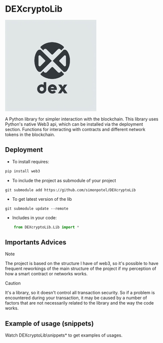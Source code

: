 # DEXcryptoLib

<img src="https://github.com/simonpotel/DEXcryptoLib/blob/a753d48f7edb8da48bb372cd4daeba60291e2754/logo.jpeg" width="300" height="300">

A Python library for simpler interaction with the blockchain. This library uses Python's native Web3 api, which can be installed via the deployment section.
Functions for interacting with contracts and different network tokens in the blockchain.

## Deployment
- To install requires:
```python
pip install web3
```

- To include the project as submodule of your project
```
git submodule add https://github.com/simonpotel/DEXcryptoLib
```

- To get latest version of the lib 
```
git submodule update --remote 
```

- Includes in your code:
```python
    from DEXcryptoLib.Lib import *
```

## Importants Advices
> [!NOTE]
> The project is based on the structure I have of web3, so it's possible to have frequent reworkings of the main structure of the project if my perception of how a smart contract or networks works.

> [!CAUTION]
> It's a library, so it doesn't control all transaction security. So if a problem is encountered during your transaction, it may be caused by a number of factors that are not necessarily related to the library and the way the code works.

## Example of usage (snippets)
Watch DEXcryptoLib\snippets\* 
to get examples of usages. 
